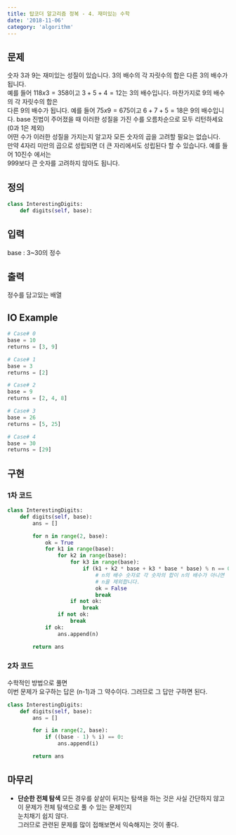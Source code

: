 ```yaml
---
title: 탑코더 알고리즘 정복 - 4. 재미있는 수학
date: '2018-11-06'
category: 'algorithm'
---
```


## 문제
숫자 3과 9는 재미있는 성질이 있습니다. 3의 배수의 각 자릿수의 합은 다른 3의 배수가 됩니다.  
예를 들어 $118x3=358$이고 $3+5+4=12$는 3의 배수입니다. 마찬가지로 9의 배수의 각 자릿수의 합은  
다른 9의 배수가 됩니다. 예를 들어 $75x9=675$이고 $6+7+5=18$은 9의 배수입니다.
base 진법이 주어졌을 때 이러한 성질을 가진 수를 오름차순으로 모두 리턴하세요(0과 1은 제외)  
어떤 수가 이러한 성질을 가지는지 알고자 모든 숫자의 곱을 고려할 필요는 없습니다.  
만약 4자리 미만의 곱으로 성립되면 더 큰 자리에서도 성립된다 할 수 있습니다. 예를 들어 10진수 에서는  
999보다 큰 숫자를 고려하지 않아도 됩니다.

## 정의
```py
class InterestingDigits:
	def digits(self, base):
```

## 입력
base : 3~30의 정수

## 출력
정수를 담고있는 배열

## IO Example
```py
# Case# 0
base = 10
returns = [3, 9]

# Case# 1
base = 3
returns = [2]

# Case# 2
base = 9
returns = [2, 4, 8]

# Case# 3
base = 26
returns = [5, 25]

# Case# 4
base = 30
returns = [29]
```

## 구현

### 1차 코드
```py
class InterestingDigits:
    def digits(self, base):
        ans = []

        for n in range(2, base):
            ok = True
            for k1 in range(base):
                for k2 in range(base):
                    for k3 in range(base):
                        if (k1 + k2 * base + k3 * base * base) % n == 0 and (k1 + k2 + k3) % n != 0:
                            # n의 배수 숫자로 각 숫자의 합이 n의 배수가 아니면
                            # n을 제외합니다.
                            ok = False
                            break
                    if not ok:
                        break
                if not ok:
                    break
            if ok:
                ans.append(n)

        return ans
```
### 2차 코드
수학적인 방법으로 풀면  
이번 문제가 요구하는 답은 (n-1)과 그 약수이다. 그러므로 그 답만 구하면 된다.
```py
class InterestingDigits:
    def digits(self, base):
        ans = []

        for i in range(2, base):
            if ((base - 1) % i) == 0:
                ans.append(i)

        return ans
```

## 마무리
- **단순한 전체 탐색**
모든 경우를 샅샅이 뒤지는 탐색을 하는 것은 사실 간단하지 않고 이 문제가 전체 탐색으로 풀 수 있는 문제인지  
눈치채기 쉽지 않다.  
그러므로 관련된 문제를 많이 접해보면서 익숙해지는 것이 좋다.
